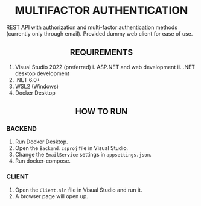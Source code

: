 # <div  align="center">MULTIFACTOR AUTHENTICATION</div>

REST API with authorization and multi-factor authentication methods (currently only through email).
Provided dummy web client for ease of use.

## <div  align="center">REQUIREMENTS</div>

1. Visual Studio 2022 (preferred)
   i. ASP.NET and web development
   ii. .NET desktop development
2. .NET 6.0+
3. WSL2 (Windows)
4. Docker Desktop

## <div  align="center">HOW TO RUN</div>

### BACKEND
1. Run Docker Desktop.
2. Open the ```Backend.csproj``` file in Visual Studio.
3. Change the ```EmailService``` settings in ```appsettings.json```.
3. Run docker-compose.

### CLIENT
1. Open the ```Client.sln``` file in Visual Studio and run it.
2. A browser page will open up.